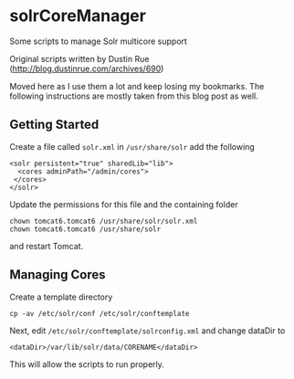 solrCoreManager
===============

Some scripts to manage Solr multicore support

Original scripts written by Dustin Rue (http://blog.dustinrue.com/archives/690)

Moved here as I use them a lot and keep losing my bookmarks. The following instructions are mostly taken from this blog post as well.

Getting Started
---------------

Create a file called `solr.xml` in `/usr/share/solr` add the following

```
<solr persistent="true" sharedLib="lib">
  <cores adminPath="/admin/cores">
 </cores>
</solr>
```

Update the permissions for this file and the containing folder

```
chown tomcat6.tomcat6 /usr/share/solr/solr.xml
chown tomcat6.tomcat6 /usr/share/solr
```

and restart Tomcat.

Managing Cores
--------------

Create a template directory
```
cp -av /etc/solr/conf /etc/solr/conftemplate
```

Next, edit `/etc/solr/conftemplate/solrconfig.xml` and change dataDir to
```
<dataDir>/var/lib/solr/data/CORENAME</dataDir>
```

This will allow the scripts to run properly.
